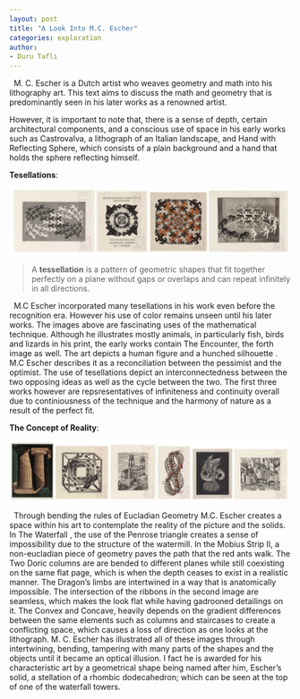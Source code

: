 ```yaml
---
layout: post
title: "A Look Into M.C. Escher"
categories: exploration
author:
- Duru Taflı
---
```


&nbsp; M. C. Escher is a Dutch artist who weaves geometry and math into his lithography art. This text
aims to discuss the math and geometry that is predominantly seen in his later works as a
renowned artist.
<!---more--->

However, it is important to note that, there is a sense of depth, certain
architectural components, and a conscious use of space in his early works such as Castrovalva,
a lithograph of an Italian landscape, and Hand with Reflecting Sphere, which consists of a plain
background and a hand that holds the sphere reflecting himself.

**Tesellations**:
<div style="text-align:center;">
  <img src="https://raw.githubusercontent.com/Kqpa/math/refs/heads/master/assets/photos/escher-tesellations.png" alt="Tessellation 4" width="500" />
</div>

> A __tessellation__ is a pattern of geometric shapes that fit together perfectly on a plane without
> gaps or overlaps and can repeat infinitely in all directions.

&nbsp; M.C Escher incorporated many tesellations in his work even before the recognition era.
However his use of color remains unseen until his later works. The images above are
fascinating uses of the mathematical technique. Although he illustrates mostly animals, in
particularly fish, birds and lizards in his print, the early works contain The Encounter, the forth
image as well. The art depicts a human figure and a hunched silhouette . M.C Escher describes
it as a reconciliation between the pessimist and the optimist. The use of tesellations depict an
interconnectedness between the two opposing ideas as well as the cycle between the two. The
first three works however are repsresentatives of infiniteness and continuity overall due to
continiousness of the technique and the harmony of nature as a result of the perfect fit.

**The Concept of Reality**:
<div style="text-align:center;">
  <img src="https://raw.githubusercontent.com/Kqpa/math/refs/heads/master/assets/photos/escher-reality.png" alt="Tessellation 4" width="500" />
</div>

&nbsp; Through bending the rules of Eucladian Geometry M.C. Escher creates a space within his art to
contemplate the reality of the picture and the solids. In The Waterfall , the use of the Penrose
triangle creates a sense of impossibility due to the structure of the watermill. In the Mobius Strip
II, a non-eucladian piece of geometry paves the path that the red ants walk. The Two Doric
columns are are bended to different planes while still coexisting on the same flat page, which is
when the depth ceases to exist in a realistic manner. The Dragon’s limbs are intertwined in a
way that is anatomically impossible. The intersection of the ribbons in the second image are
seamless, which makes the look flat while having gadrooned detailings on it. The Convex and
Concave, heavily depends on the gradient differences between the same elements such as
columns and staircases to create a conflicting space, which causes a loss of direction as one
looks at the lithograph. M. C. Escher has illustrated all of these images through intertwining,
bending, tampering with many parts of the shapes and the objects until it became an optical
illusion. I fact he is awarded for his characteristic art by a geometrical shape being named after
him, Escher’s solid, a stellation of a rhombic dodecahedron; which can be seen at the top of one
of the waterfall towers.
